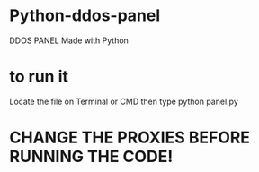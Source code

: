 # Python-ddos-panel
DDOS PANEL Made with Python

# to run it
Locate the file on Terminal or CMD
then type python panel.py

# CHANGE THE PROXIES BEFORE RUNNING THE CODE!
